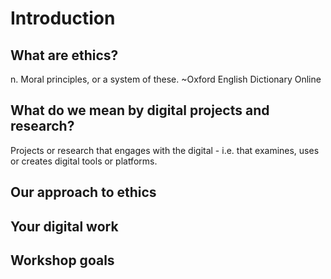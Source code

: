# Introduction

## What are ethics?

n. Moral principles, or a system of these.
	~Oxford English Dictionary Online

## What do we mean by digital projects and research?

Projects or research that engages with the digital - i.e. that examines, uses or creates digital tools or platforms.

## Our approach to ethics

## Your digital work

## Workshop goals

